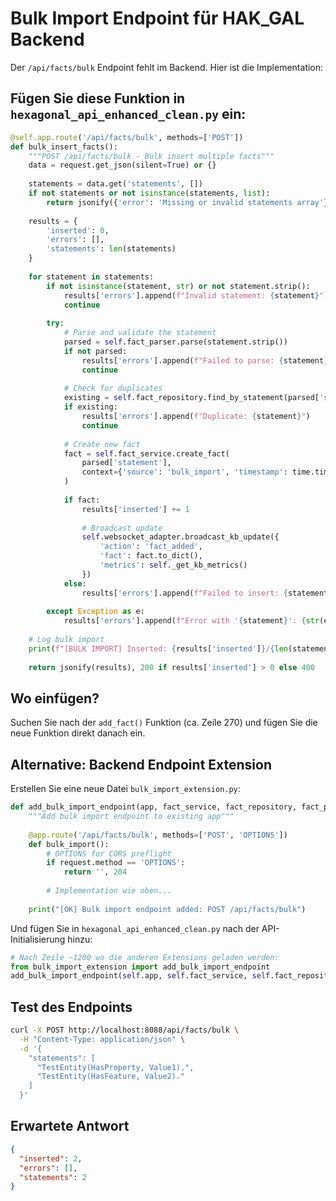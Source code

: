 # Bulk Import Endpoint für HAK_GAL Backend

Der `/api/facts/bulk` Endpoint fehlt im Backend. Hier ist die Implementation:

## Fügen Sie diese Funktion in `hexagonal_api_enhanced_clean.py` ein:

```python
@self.app.route('/api/facts/bulk', methods=['POST'])
def bulk_insert_facts():
    """POST /api/facts/bulk - Bulk insert multiple facts"""
    data = request.get_json(silent=True) or {}
    
    statements = data.get('statements', [])
    if not statements or not isinstance(statements, list):
        return jsonify({'error': 'Missing or invalid statements array'}), 400
    
    results = {
        'inserted': 0,
        'errors': [],
        'statements': len(statements)
    }
    
    for statement in statements:
        if not isinstance(statement, str) or not statement.strip():
            results['errors'].append(f"Invalid statement: {statement}")
            continue
            
        try:
            # Parse and validate the statement
            parsed = self.fact_parser.parse(statement.strip())
            if not parsed:
                results['errors'].append(f"Failed to parse: {statement}")
                continue
            
            # Check for duplicates
            existing = self.fact_repository.find_by_statement(parsed['statement'])
            if existing:
                results['errors'].append(f"Duplicate: {statement}")
                continue
            
            # Create new fact
            fact = self.fact_service.create_fact(
                parsed['statement'],
                context={'source': 'bulk_import', 'timestamp': time.time()}
            )
            
            if fact:
                results['inserted'] += 1
                
                # Broadcast update
                self.websocket_adapter.broadcast_kb_update({
                    'action': 'fact_added',
                    'fact': fact.to_dict(),
                    'metrics': self._get_kb_metrics()
                })
            else:
                results['errors'].append(f"Failed to insert: {statement}")
                
        except Exception as e:
            results['errors'].append(f"Error with '{statement}': {str(e)}")
    
    # Log bulk import
    print(f"[BULK IMPORT] Inserted: {results['inserted']}/{len(statements)}, Errors: {len(results['errors'])}")
    
    return jsonify(results), 200 if results['inserted'] > 0 else 400
```

## Wo einfügen?

Suchen Sie nach der `add_fact()` Funktion (ca. Zeile 270) und fügen Sie die neue Funktion direkt danach ein.

## Alternative: Backend Endpoint Extension

Erstellen Sie eine neue Datei `bulk_import_extension.py`:

```python
def add_bulk_import_endpoint(app, fact_service, fact_repository, fact_parser, websocket_adapter):
    """Add bulk import endpoint to existing app"""
    
    @app.route('/api/facts/bulk', methods=['POST', 'OPTIONS'])
    def bulk_import():
        # OPTIONS for CORS preflight
        if request.method == 'OPTIONS':
            return '', 204
            
        # Implementation wie oben...
        
    print("[OK] Bulk import endpoint added: POST /api/facts/bulk")
```

Und fügen Sie in `hexagonal_api_enhanced_clean.py` nach der API-Initialisierung hinzu:

```python
# Nach Zeile ~1200 wo die anderen Extensions geladen werden:
from bulk_import_extension import add_bulk_import_endpoint
add_bulk_import_endpoint(self.app, self.fact_service, self.fact_repository, self.fact_parser, self.websocket_adapter)
```

## Test des Endpoints

```bash
curl -X POST http://localhost:8088/api/facts/bulk \
  -H "Content-Type: application/json" \
  -d '{
    "statements": [
      "TestEntity(HasProperty, Value1).",
      "TestEntity(HasFeature, Value2)."
    ]
  }'
```

## Erwartete Antwort

```json
{
  "inserted": 2,
  "errors": [],
  "statements": 2
}
```
